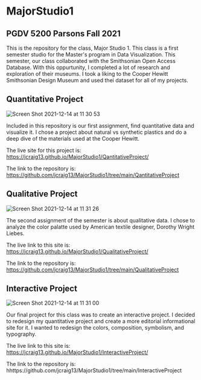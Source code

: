 # MajorStudio1
## PGDV 5200 Parsons Fall 2021

This is the repository for the class, Major Studio 1. This class is a first semester studio for the Master's program in Data Visualization. This semester, our class collaborated with the Smithsonian Open Access Database. With this oppurtunity, I completed a lot of research and exploration of their museums.
I took a liking to the Cooper Hewitt Smithsonian Design Museum and used thei dataset for all of my projects.

## Quantitative Project

![Screen Shot 2021-12-14 at 11 30 53](https://user-images.githubusercontent.com/48970337/146039770-a068281d-813c-446b-a079-b3a0e8a37f01.png)

Included in this repository is our first assignment, find quantitative data and visualize it. I chose a project about natural vs synthetic plastics and do a deep dive of the materials used at the Cooper Hewitt.

The live site for this project is: https://jcraig13.github.io/MajorStudio1/QantitativeProject/

The link to the repository is: https://github.com/jcraig13/MajorStudio1/tree/main/QantitativeProject

## Qualitative Project

![Screen Shot 2021-12-14 at 11 31 26](https://user-images.githubusercontent.com/48970337/146039794-803c84ca-2fdd-452a-bb93-6f6fc1279cfe.png)

The second assignment of the semester is about qualitative data. I chose to analyze the color palatte used by American textile designer, Dorothy Wright Liebes.

The live link to this site is: https://jcraig13.github.io/MajorStudio1/QualitativeProject/

The link to the repository is: https://github.com/jcraig13/MajorStudio1/tree/main/QualitativeProject

## Interactive Project

![Screen Shot 2021-12-14 at 11 31 00](https://user-images.githubusercontent.com/48970337/146039810-f712e2ea-47c9-420d-b89a-916e3701bc0d.png)

Our final project for this class was to create an interactive project. I decided to redesign my quantitative project and create a more editorial informational site for it. I wanted to redesign the colors, composition, symbolism, and typography.

The live link to this site is: https://jcraig13.github.io/MajorStudio1/InteractiveProject/

The link to the repository is: hhttps://github.com/jcraig13/MajorStudio1/tree/main/InteractiveProject

